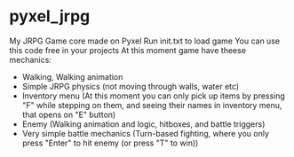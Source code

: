 # pyxel_jrpg
My JRPG Game core made on Pyxel
Run init.txt to load game
You can use this code free in your projects
At this moment game have theese mechanics:
- Walking, Walking animation
- Simple JRPG physics (not moving through walls, water etc)
- Inventory menu (At this moment you can only pick up items by pressing "F" while stepping on them, and seeing their names in inventory menu, that opens on "E" button)
- Enemy (Walking animation and logic, hitboxes, and battle triggers)
- Very simple battle mechanics (Turn-based fighting, where you only press "Enter" to hit enemy (or press "T" to win))
